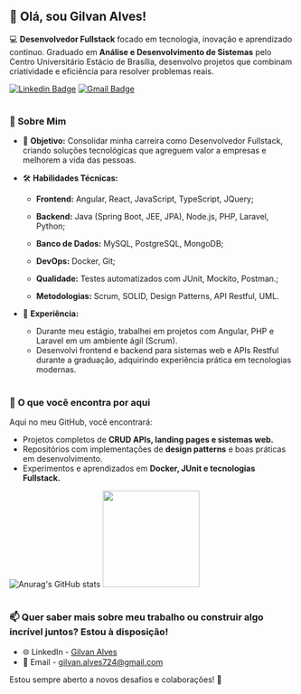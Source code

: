 ## 👋 Olá, sou Gilvan Alves!   

💻 **Desenvolvedor Fullstack** focado em tecnologia, inovação e aprendizado contínuo. Graduado em **Análise e Desenvolvimento de Sistemas** pelo Centro Universitário Estácio de Brasília, desenvolvo projetos que combinam criatividade e eficiência para resolver problemas reais.   

[![Linkedin Badge](https://img.shields.io/badge/-Gilvan&#8208;Alves-blue?style=flat-square&logo=Linkedin&logoColor=white&link=https://www.linkedin.com/in/gilvanribeiroalves/)](https://www.linkedin.com/in/gilvanribeiroalves/)
[![Gmail Badge](https://img.shields.io/badge/-gilvan.alves724@gmail.com-c14438?style=flat-square&logo=Gmail&logoColor=white&link=mailto:gilvan.alves724@gmail.com)](mailto:gilvan.alves724@gmail.com)  

#   
### 🚀 Sobre Mim

- 🎯 **Objetivo:** Consolidar minha carreira como Desenvolvedor Fullstack, criando soluções tecnológicas que agreguem valor a empresas e melhorem a vida das pessoas.
- 🛠️ **Habilidades Técnicas:**
  
    - **Frontend:** Angular, React, JavaScript, TypeScript, JQuery;
  
   - **Backend:** Java (Spring Boot, JEE, JPA), Node.js, PHP, Laravel, Python;
  
   - **Banco de Dados:** MySQL, PostgreSQL, MongoDB;
  
   - **DevOps:** Docker, Git;
  
   - **Qualidade:** Testes automatizados com JUnit, Mockito, Postman.;
   - **Metodologias:** Scrum, SOLID, Design Patterns, API Restful, UML.
- 💼 **Experiência:**
   - Durante meu estágio, trabalhei em projetos com Angular, PHP e Laravel em um ambiente ágil (Scrum).
   - Desenvolvi frontend e backend para sistemas web e APIs Restful durante a graduação, adquirindo experiência prática em tecnologias modernas.
#    
### 🌟 **O que você encontra por aqui**   

Aqui no meu GitHub, você encontrará:   

   - Projetos completos de **CRUD APIs, landing pages e sistemas web.**
   - Repositórios com implementações de **design patterns** e boas práticas em desenvolvimento.
   - Experimentos e aprendizados em **Docker, JUnit e tecnologias Fullstack.**

 

![Anurag's GitHub stats](https://github-readme-stats.vercel.app/api?username=Gilvan-R-A&show_icons=true&include_all_commits=false&count_private=true&line-height=25&hide=issues&border_radius=5&theme=radical)
<img height="171em" src="https://github-readme-stats.vercel.app/api/top-langs/?username=Gilvan-R-A&layout=compact&langs_count=6&theme=radical"/>

#   

### 📫 Quer saber mais sobre meu trabalho ou construir algo incrível juntos? Estou à disposição!  

- 🌐 LinkedIn - [Gilvan Alves](https://www.linkedin.com/in/gilvanribeiroalves/)
- 📧 Email - [gilvan.alves724@gmail.com](mailto:gilvan.alves724@gmail.com)

Estou sempre aberto a novos desafios e colaborações! 🚀








